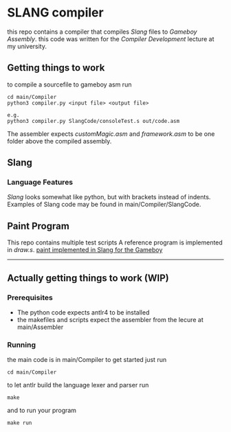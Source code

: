 # SLANG compiler
this repo contains a compiler that compiles *Slang* files to *Gameboy Assembly*.
this code was written for the *Compiler Development* lecture at my university. 

## Getting things to work
to compile a sourcefile to gameboy asm run 
```
cd main/Compiler
python3 compiler.py <input file> <output file>

e.g.
python3 compiler.py SlangCode/consoleTest.s out/code.asm
```
The assembler expects *customMagic.asm* and *framework.asm* to be one folder above the compiled assembly. 

## Slang
### Language Features
*Slang* looks somewhat like python, but with brackets instead of indents.
Examples of Slang code may be found in main/Compiler/SlangCode.

## Paint Program
This repo contains multiple test scripts
A reference program is implemented in *draw.s*.
[paint implemented in Slang for the Gameboy](assets/Screenshot1.png)

---

## Actually getting things to work (WIP)
### Prerequisites
- The python code expects antlr4 to be installed
- the makefiles and scripts expect the assembler from the lecure at main/Assembler

### Running
the main code is in main/Compiler
to get started just run
```
cd main/Compiler
```
to let antlr build the language lexer and parser run
```
make
```
and to run your program
```
make run
```
